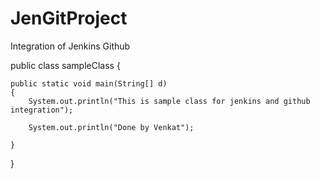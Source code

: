 # JenGitProject
Integration of Jenkins Github 

public class sampleClass {
	
	public static void main(String[] d)
	{
		System.out.println("This is sample class for jenkins and github integration");
		
		System.out.println("Done by Venkat");

	}
}
